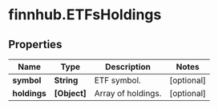 # finnhub.ETFsHoldings

## Properties

Name | Type | Description | Notes
------------ | ------------- | ------------- | -------------
**symbol** | **String** | ETF symbol. | [optional] 
**holdings** | **[Object]** | Array of holdings. | [optional] 


